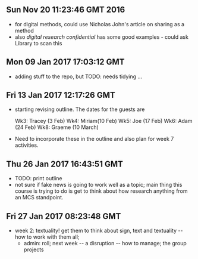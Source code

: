 
## Sun Nov 20 11:23:46 GMT 2016

- for digital methods, could use Nicholas John's article on sharing as a method
- also  _digital research confidential_ has some good examples - could ask Library to scan this


## Mon 09 Jan 2017 17:03:12 GMT
- adding stuff to the repo, but TODO: needs tidying ... 

## Fri 13 Jan 2017 12:17:26 GMT
- starting revising outline. The dates for the guests are
    
    Wk3: Tracey (3 Feb)
    Wk4: Miriam(10 Feb)
    Wk5: Joe (17 Feb)
    Wk6: Adam (24 Feb)
    Wk8: Graeme (10 March)
- Need to incorporate these in the outline and also plan for week 7 activities. 


## Thu 26 Jan 2017 16:43:51 GMT
- TODO: print outline
- not sure if fake news is going to work well as a topic; main thing this course is trying to do is get to think about how research anything from an MCS standpoint. 

## Fri 27 Jan 2017 08:23:48 GMT
- week 2: textuality! get them to think about sign, text and textuality -- how to work with them all;  
    - admin: roll; next week -- a disruption -- how to manage; the group projects 
